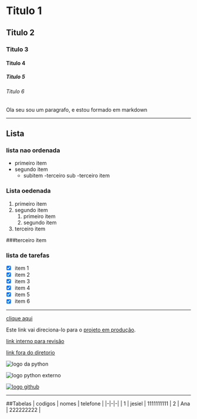 # Titulo 1
## Titulo 2
### Titulo 3
#### Titulo 4
##### Titulo 5
###### Titulo 6

Ola seu sou um paragrafo, e estou formado em markdown

---

## Lista

### lista nao ordenada

- primeiro item
- segundo item
    - subitem
        -terceiro sub
-terceiro item

### Lista oedenada

1. primeiro item
2. segundo item
    1. primeiro item
     2. segundo item
3. terceiro item

###terceiro item

### lista de tarefas

- [x] item 1
- [x] item 2
- [x] item 3
- [x] item 4
- [x] item 5
- [x] item 6

---

[clique aqui]('http:www.google.com')

Este link vai direciona-lo para o [projeto em produção]('http:www.google.com').


[link interno para revisão](./revisao.md)

[link fora do diretorio](../arquivo_raiz.md)

![logo da python](../assets/image.png)

![logo python externo](https://images.icon-icons.com/2699/PNG/512/python_vertical_logo_icon_168039.png)


[![logo github](../assets/icons8-github-64.png)](http://github.com)

---

##Tabelas
| codigos | nomes | telefone |
|-|-|-|
| 1 | jesiel | 1111111111
| 2 | Ana | 222222222 |


